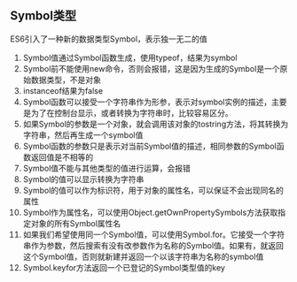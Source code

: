 ## Symbol类型
ES6引入了一种新的数据类型Symbol，表示独一无二的值
1. Symbol值通过Symbol函数生成，使用typeof，结果为symbol
2. Symbol前不能使用new命令，否则会报错，这是因为生成的Symbol是一个原始数据类型，不是对象
3. instanceof结果为false
4. Symbol函数可以接受一个字符串作为形参，表示对symbol实例的描述，主要是为了在控制台显示，或者转换为字符串时，比较容易区分。  
5. 如果Symbol的参数是一个对象，就会调用该对象的tostring方法，将其转换为字符串，然后再生成一个symbol值
6. Symbol函数的参数只是表示对当前Symbol值的描述，相同参数的Symbol函数返回值是不相等的
7. Symbol值不能与其他类型的值进行运算，会报错
8. Symbol的值可以显示转换为字符串
9. Symbol的值可以作为标识符，用于对象的属性名，可以保证不会出现同名的属性  
10. Symbol作为属性名，可以使用Object.getOwnPropertySymbols方法获取指定对象的所有Symbol属性名
11. 如果我们希望使用同一个Symbol值，可以使用Symbol.for。它接受一个字符串作为参数，然后搜索有没有改参数作为名称的Symbol值。如果有，就返回这个Symbol值，否则就新建并返回一个以该字符串为名称的symbol值
12. Symbol.keyfor方法返回一个已登记的Symbol类型值的key
